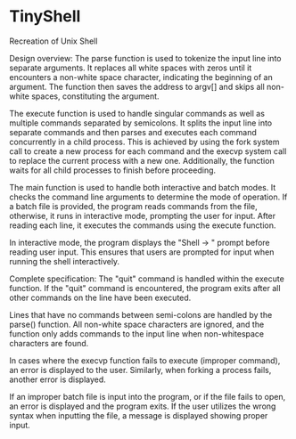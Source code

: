 # TinyShell
Recreation of Unix Shell

Design overview:
The parse function is used to tokenize the input line into separate arguments. It replaces all white spaces with zeros until it encounters a non-white space character,
indicating the beginning of an argument. The function then saves the address to argv[] and skips all non-white spaces, constituting the argument. 
 
The execute function is used to handle singular commands as well as multiple commands separated by semicolons. It splits the input line into separate commands and then parses and executes each command concurrently in a child process.
This is achieved by using the fork system call to create a new process for each command and the execvp system call to replace the current process with a new one. 
Additionally, the function waits for all child processes to finish before proceeding.

The main function is used to handle both interactive and batch modes. It checks the command line arguments to determine the mode of operation. If a batch file is provided, the program reads commands from the file,
otherwise, it runs in interactive mode, prompting the user for input. After reading each line, it executes the commands using the execute function.

In interactive mode, the program displays the "Shell -> " prompt before reading user input. This ensures that users are prompted for input when running the shell interactively.

Complete specification:
The "quit" command is handled within the execute function. If the "quit" command is encountered, the program exits after all other commands on the line have been executed.

Lines that have no commands between semi-colons are handled by the parse() function. All non-white space characters are ignored, and the function only adds commands to the input line when non-whitespace characters are found.

In cases where the execvp function fails to execute (improper command), an error is displayed to the user. Similarly, when forking a process fails, another error is displayed.

If an improper batch file is input into the program, or if the file fails to open, an error is displayed and the program exits. If the user utilizes the wrong syntax when inputting the file, a message is displayed showing proper input.
